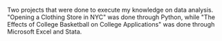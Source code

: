Two projects that were done to execute my knowledge on data analysis.
"Opening a Clothing Store in NYC" was done through Python, while
"The Effects of College Basketball on College Applications" was done through Microsoft Excel and Stata.
